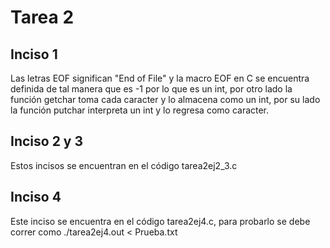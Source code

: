 
# Tarea 2

## Inciso 1

Las letras EOF significan "End of File" y la macro EOF en C se encuentra definida de tal manera que es -1 por lo que es un int, por otro lado la función getchar toma cada caracter y lo almacena como un int, por su lado la función putchar interpreta un int y lo regresa como caracter.

## Inciso 2 y 3

Estos incisos se encuentran en el código tarea2ej2_3.c

## Inciso 4

Este inciso se encuentra en el código tarea2ej4.c, para probarlo se debe correr como ./tarea2ej4.out < Prueba.txt
